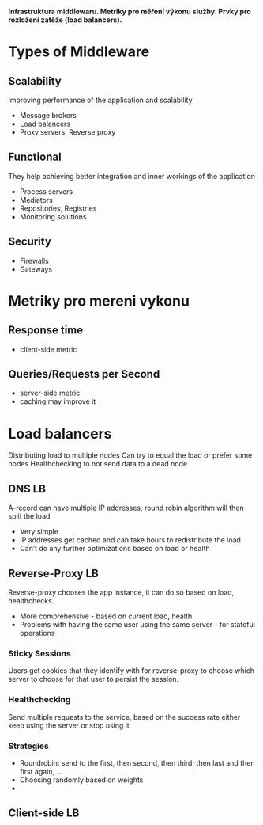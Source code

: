 **Infrastruktura middlewaru. Metriky pro měření výkonu služby. Prvky pro rozložení zátěže (load balancers).**

# Types of Middleware
## Scalability
Improving performance of the application and scalability
- Message brokers
- Load balancers
- Proxy servers, Reverse proxy
## Functional
They help achieving better integration and inner workings of the application
- Process servers
- Mediators
- Repositories, Registries
- Monitoring solutions
## Security
- Firewalls
- Gateways
# Metriky pro mereni vykonu
## Response time
- client-side metric
## Queries/Requests per Second
- server-side metric
- caching may improve it

# Load balancers
Distributing load to multiple nodes
Can try to equal the load or prefer some nodes
Healthchecking to not send data to a dead node

## DNS LB
A-record can have multiple IP addresses, round robin algorithm will then split the load
- Very simple
- IP addresses get cached and can take hours to redistribute the load
- Can’t do any further optimizations based on load or health
## Reverse-Proxy LB
Reverse-proxy chooses the app instance, it can do so based on load, healthchecks.
- More comprehensive - based on current load, health
- Problems with having the same user using the same server - for stateful operations

### Sticky Sessions
Users get cookies that they identify with for reverse-proxy to choose which server to choose for that user to persist the session.

### Healthchecking
Send multiple requests to the service, based on the success rate either keep using the server or stop using it

### Strategies
- Roundrobin: send to the first, then second, then third; then last and then first again, …
- Choosing randomly based on weights
- 
## Client-side LB
